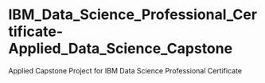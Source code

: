 # IBM_Data_Science_Professional_Certificate-Applied_Data_Science_Capstone
Applied Capstone Project for IBM Data Science Professional Certificate
